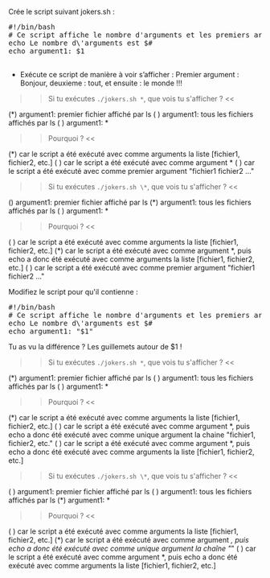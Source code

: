 
Crée le script suivant jokers.sh :

<pre class="file" data-filename="jokers.sh" data-target="replace">
#!/bin/bash
# Ce script affiche le nombre d'arguments et les premiers arguments
echo Le nombre d\'arguments est $#
echo argument1: $1

</pre>

* Exécute ce script de manière à voir s’afficher : Premier argument : Bonjour, deuxieme : tout, et ensuite : le monde !!!


>> Si tu exécutes `./jokers.sh *`, que vois tu s'afficher ? <<

(*) argument1: premier fichier affiché par ls
( ) argument1: tous les fichiers affichés par ls
( ) argument1: *

>> Pourquoi ? <<

(*) car le script a été exécuté avec comme arguments la liste [fichier1, fichier2, etc.]
( ) car le script a été exécuté avec comme argument *
( ) car le script a été exécuté avec comme premier argument "fichier1 fichier2 ..."

>> Si tu exécutes `./jokers.sh \*`, que vois tu s'afficher ? <<

() argument1: premier fichier affiché par ls
(*) argument1: tous les fichiers affichés par ls
( ) argument1: *

>> Pourquoi ? <<

( ) car le script a été exécuté avec comme arguments la liste [fichier1, fichier2, etc.]
(*) car le script a été exécuté avec comme argument *, puis echo a donc été exécuté avec comme arguments la liste [fichier1, fichier2, etc.]
( ) car le script a été exécuté avec comme premier argument "fichier1 fichier2 ..."


Modifiez le script pour qu'il contienne :

<pre class="file" data-filename="jokers.sh" data-target="replace">
#!/bin/bash
# Ce script affiche le nombre d'arguments et les premiers arguments
echo Le nombre d\'arguments est $#
echo argument1: "$1"
</pre>


Tu as vu la différence ? Les guillemets autour de $1 !


>> Si tu exécutes `./jokers.sh *`, que vois tu s'afficher ? <<

(*) argument1: premier fichier affiché par ls
( ) argument1: tous les fichiers affichés par ls
( ) argument1: *


>> Pourquoi ? <<

(*) car le script a été exécuté avec comme arguments la liste [fichier1, fichier2, etc.]
( ) car le script a été exécuté avec comme argument *, puis echo a donc été exécuté avec comme unique argument la chaine "fichier1, fichier2, etc."
( ) car le script a été exécuté avec comme argument *, puis echo a donc été exécuté avec comme arguments la liste [fichier1, fichier2, etc.]



>> Si tu exécutes `./jokers.sh \*`, que vois tu s'afficher ? <<

( ) argument1: premier fichier affiché par ls
( ) argument1: tous les fichiers affichés par ls
(*) argument1: *


>> Pourquoi ? <<

( ) car le script a été exécuté avec comme arguments la liste [fichier1, fichier2, etc.]
(*) car le script a été exécuté avec comme argument *, puis echo a donc été exécuté avec comme unique argument la chaîne "*"
( ) car le script a été exécuté avec comme argument *, puis echo a donc été exécuté avec comme arguments la liste [fichier1, fichier2, etc.]
